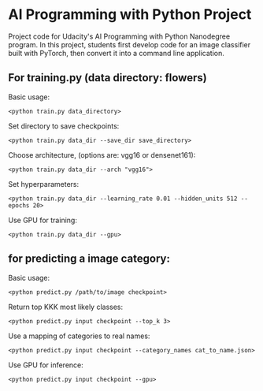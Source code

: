 # AI Programming with Python Project

Project code for Udacity's AI Programming with Python Nanodegree program. In this project, students first develop code for an image classifier built with PyTorch, then convert it into a command line application.

## For training.py (data directory: flowers)

Basic usage:

`<python train.py data_directory>` 

Set directory to save checkpoints:

`<python train.py data_dir --save_dir save_directory>`

Choose architecture, (options are: vgg16 or densenet161):

`<python train.py data_dir --arch "vgg16">`

Set hyperparameters:

`<python train.py data_dir --learning_rate 0.01 --hidden_units 512 --epochs 20>`

Use GPU for training:

`<python train.py data_dir --gpu>`

## for predicting a image category:

Basic usage: 

`<python predict.py /path/to/image checkpoint>`

Return top KKK most likely classes: 

`<python predict.py input checkpoint --top_k 3>`

Use a mapping of categories to real names: 

`<python predict.py input checkpoint --category_names cat_to_name.json>`

Use GPU for inference: 

`<python predict.py input checkpoint --gpu>`
